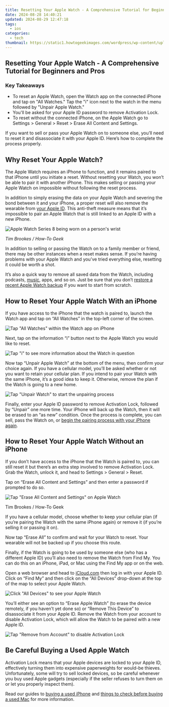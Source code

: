```yaml
---
title: Resetting Your Apple Watch - A Comprehensive Tutorial for Beginners and Pros
date: 2024-08-28 14:40:21
updated: 2024-08-29 12:47:18
tags:
  - ios
categories:
  - tech
thumbnail: https://static1.howtogeekimages.com/wordpress/wp-content/uploads/2023/09/52422249512_9de1a678a5_o.jpg
---
```


## Resetting Your Apple Watch - A Comprehensive Tutorial for Beginners and Pros

### Key Takeaways

* To reset an Apple Watch, open the Watch app on the connected iPhone and tap on "All Watches." Tap the "i" icon next to the watch in the menu followed by "Unpair Apple Watch."
* You'll be asked for your Apple ID password to remove Activation Lock.
* To reset without the connected iPhone, on the Apple Watch go to Settings > General > Reset > Erase All Content and Settings.

 If you want to sell or pass your Apple Watch on to someone else, you’ll need to reset it and disassociate it with your Apple ID. Here’s how to complete the process properly.

##  Why Reset Your Apple Watch?

 The Apple Watch requires an iPhone to function, and it remains paired to that iPhone until you initiate a reset. Without resetting your Watch, you won’t be able to pair it with another iPhone. This makes selling or passing your Apple Watch on impossible without following the reset process.

 In addition to simply erasing the data on your Apple Watch and severing the bond between it and your iPhone, a proper reset will also remove the wearable from [your Apple ID](https://ai-video-editing.techidaily.com/updated-how-to-use-deep-fried-meme-maker-for-2024/). This anti-theft measure means that it’s impossible to pair an Apple Watch that is still linked to an Apple ID with a new iPhone.

![Apple Watch Series 8 being worn on a person's wrist](https://static1.howtogeekimages.com/wordpress/wp-content/uploads/2021/11/Apple-Watch-Series-8-being-worn-on-a-persons-wrist.jpg) 

_Tim Brookes / How-To Geek_

 In addition to selling or passing the Watch on to a family member or friend, there may be other instances when a reset makes sense. If you’re having problems with your Apple Watch and you’ve tried everything else, resetting it could be worth a shot.

 It’s also a quick way to remove all saved data from the Watch, including podcasts, [music](https://ai-video-tools.techidaily.com/new-in-2024-large-video-files-no-problem-fast-cutting-techniques-for-mac-users/), apps, and so on. Just be sure that you don’t [restore a recent Apple Watch backup](https://article-knowledge.techidaily.com/new-infinite-frontier-the-best-sci-fi-films-that-redefine-universes-for-2024/) if you want to start from scratch.

##  How to Reset Your Apple Watch With an iPhone

 If you have access to the iPhone that the watch is paired to, launch the Watch app and tap on “All Watches” in the top-left corner of the screen.

![Tap "All Watches" within the Watch app on iPhone](https://static1.howtogeekimages.com/wordpress/wp-content/uploads/2023/09/all_watches.jpg) 

 Next, tap on the information “i” button next to the Apple Watch you would like to reset.

![Tap "i" to see more information about the Watch in question](https://static1.howtogeekimages.com/wordpress/wp-content/uploads/2023/09/select_watch.jpg) 

 Now tap “Unpair Apple Watch” at the bottom of the menu, then confirm your choice again. If you have a cellular model, you’ll be asked whether or not you want to retain your cellular plan. If you intend to pair your Watch with the same iPhone, it’s a good idea to keep it. Otherwise, remove the plan if the Watch is going to a new home.

![Tap "Unpair Watch" to start the unpairing process](https://static1.howtogeekimages.com/wordpress/wp-content/uploads/2023/09/unpair_watch.jpg) 

 Finally, enter your Apple ID password to remove Activation Lock, followed by “Unpair” one more time. Your iPhone will back up the Watch, then it will be erased to an “as new” condition. Once the process is complete, you can sell, pass the Watch on, or [begin the pairing process with your iPhone again](https://instagram-clips.techidaily.com/2024-approved-essential-tips-for-skyrocketing-your-instagram-followers/).

##  How to Reset Your Apple Watch Without an iPhone

 If you don’t have access to the iPhone that the Watch is paired to, you can still reset it but there’s an extra step involved to remove Activation Lock. Grab the Watch, unlock it, and head to Settings > General > Reset.

 Tap on “Erase All Content and Settings” and then enter a password if prompted to do so.

![Tap "Erase All Content and Settings" on Apple Watch](https://static1.howtogeekimages.com/wordpress/wp-content/uploads/2023/09/erase_watch.jpg) 

Tim Brookes / How-To Geek

 If you have a cellular model, choose whether to keep your cellular plan (if you’re pairing the Watch with the same iPhone again) or remove it (if you’re selling it or passing it on).

 Now tap “Erase All” to confirm and wait for your Watch to reset. Your wearable will not be backed up if you choose this route.

 Finally, if the Watch is going to be used by someone else (who has a different Apple ID) you’ll also need to remove the Watch from Find My. You can do this on an iPhone, iPad, or Mac using the Find My app or on the web.

 Open a web browser and head to [iCloud.com](http://www.icloud.com) then log in with your Apple ID. Click on “Find My” and then click on the “All Devices” drop-down at the top of the map to select your Apple Watch.

![Click "All Devices" to see your Apple Watch](https://static1.howtogeekimages.com/wordpress/wp-content/uploads/2023/09/all_devices.png) 

 You’ll either see an option to “Erase Apple Watch” (to erase the device remotely, if you haven’t yet done so) or “Remove This Device” to disassociate it from your Apple ID. Remove the Watch from your account to disable Activation Lock, which will allow the Watch to be paired with a new Apple ID.

![Tap "Remove from Account" to disable Activation Lock](https://static1.howtogeekimages.com/wordpress/wp-content/uploads/2023/09/remove_from_account.png) 

##  Be Careful Buying a Used Apple Watch

 Activation Lock means that your Apple devices are locked to your Apple ID, effectively turning them into expensive paperweights for would-be thieves. Unfortunately, some will try to sell locked devices, so be careful whenever you buy used Apple gadgets (especially if the seller refuses to turn them on or let you properly inspect them).

 Read our guides to [buying a used iPhone](https://games-able.techidaily.com/8-crucial-tweaks-that-can-elevate-your-ps4s-capabilities/) and [things to check before buying a used Mac](https://blog-min.techidaily.com/how-to-rescue-lost-pictures-from-nokia-c12-by-fonelab-android-recover-pictures/) for more information.

<ins class="adsbygoogle"
     style="display:block"
     data-ad-format="autorelaxed"
     data-ad-client="ca-pub-7571918770474297"
     data-ad-slot="1223367746"></ins>



<ins class="adsbygoogle"
     style="display:block"
     data-ad-client="ca-pub-7571918770474297"
     data-ad-slot="8358498916"
     data-ad-format="auto"
     data-full-width-responsive="true"></ins>
